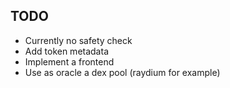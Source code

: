 ## TODO
 - Currently no safety check
 - Add token metadata
 - Implement a frontend
 - Use as oracle a dex pool (raydium for example)
 
